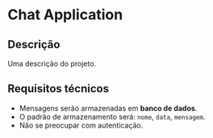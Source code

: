 
# Chat Application

## Descrição

Uma descrição do projeto.

## Requisitos técnicos

- Mensagens serão armazenadas em **banco de dados**.
- O padrão de armazenamento será: `nome`, `data`, `mensagem`.
- Não se preocupar com autenticação.

